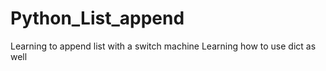 # Python_List_append
 Learning to append list with a switch machine
 Learning how to use dict as well
